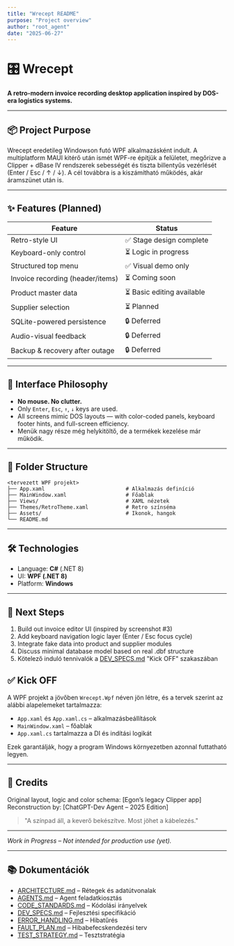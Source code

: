 ```yaml
---
title: "Wrecept README"
purpose: "Project overview"
author: "root_agent"
date: "2025-06-27"
---
```


# 🎛️ Wrecept

**A retro-modern invoice recording desktop application inspired by DOS-era logistics systems.**

---

## 📦 Project Purpose

Wrecept eredetileg Windowson futó WPF alkalmazásként indult. A multiplatform MAUI kitérő után ismét WPF-re építjük a felületet, megőrizve a Clipper + dBase IV rendszerek sebességét és tiszta billentyűs vezérlését (Enter / Esc / ↑ / ↓). A cél továbbra is a kiszámítható működés, akár áramszünet után is.

---

## ✨ Features (Planned)

| Feature                          | Status                  |
| -------------------------------- | ----------------------- |
| Retro-style UI                   | ✅ Stage design complete |
| Keyboard-only control            | ⏳ Logic in progress     |
| Structured top menu              | ✅ Visual demo only      |
| Invoice recording (header/items) | ⏳ Coming soon           |
| Product master data              | ⏳ Basic editing available |
| Supplier selection               | ⏳ Planned               |
| SQLite-powered persistence       | 🔒 Deferred             |
| Audio-visual feedback            | 🔒 Deferred             |
| Backup & recovery after outage   | 🔒 Deferred             |

---

## 🎹 Interface Philosophy

* **No mouse. No clutter.**
* Only `Enter`, `Esc`, `↑`, `↓` keys are used.
* All screens mimic DOS layouts — with color-coded panels, keyboard footer hints, and full-screen efficiency.
* Menük nagy része még helykitöltő, de a termékek kezelése már működik.

---

## 📁 Folder Structure

```
<tervezett WPF projekt>
├── App.xaml                          # Alkalmazás definíció
├── MainWindow.xaml                   # Főablak
├── Views/                            # XAML nézetek
├── Themes/RetroTheme.xaml            # Retro színséma
├── Assets/                           # Ikonok, hangok
└── README.md
```

---

## 🛠 Technologies

* Language: **C#** (.NET 8)
* UI: **WPF (.NET 8)**
* Platform: **Windows**

---

## 🎯 Next Steps

1. Build out invoice editor UI (inspired by screenshot #3)
2. Add keyboard navigation logic layer (Enter / Esc focus cycle)
3. Integrate fake data into product and supplier modules
4. Discuss minimal database model based on real .dbf structure
5. Kötelező induló tennivalók a [DEV_SPECS.md](DEV_SPECS.md) "Kick OFF" szakaszában

## ✅ Kick OFF

A WPF projekt a jövőben `Wrecept.Wpf` néven jön létre, és a tervek szerint az alábbi alapelemeket tartalmazza:

* `App.xaml` és `App.xaml.cs` – alkalmazásbeállítások
* `MainWindow.xaml` – főablak
* `App.xaml.cs` tartalmazza a DI és indítási logikát

Ezek garantálják, hogy a program Windows környezetben azonnal futtatható legyen.

---

## 🧾 Credits

Original layout, logic and color schema: \[Egon’s legacy Clipper app]
Reconstruction by: \[ChatGPT-Dev Agent – 2025 Edition]

> "A színpad áll, a keverő bekészítve. Most jöhet a kábelezés."

---

*Work in Progress – Not intended for production use (yet).*

---

## 📚 Dokumentációk

- [ARCHITECTURE.md](ARCHITECTURE.md) – Rétegek és adatútvonalak
- [AGENTS.md](AGENTS.md) – Agent feladatkiosztás
- [CODE_STANDARDS.md](CODE_STANDARDS.md) – Kódolási irányelvek
- [DEV_SPECS.md](DEV_SPECS.md) – Fejlesztési specifikáció
- [ERROR_HANDLING.md](ERROR_HANDLING.md) – Hibatűrés
- [FAULT_PLAN.md](FAULT_PLAN.md) – Hibabefecskendezési terv
- [TEST_STRATEGY.md](TEST_STRATEGY.md) – Tesztstratégia
